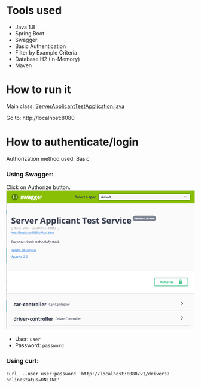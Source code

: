 # Tools used

* Java 1.8
* Spring Boot
* Swagger
* Basic Authentication
* Filter by Example Criteria
* Database H2 (In-Memory)
* Maven

# How to run it

Main class: [ServerApplicantTestApplication.java](src/main/java/org/poc/ServerApplicantTestApplication.java )

Go to: http://localhost:8080

# How to authenticate/login
Authorization method used: Basic

### Using Swagger:
Click on Authorize button. ![Swagger Screenshot](etc/authorize.png "Button Authorize")
- User: `user`
- Password: `password`


### Using curl:
```
curl  --user user:password 'http://localhost:8080/v1/drivers?onlineStatus=ONLINE'
```
